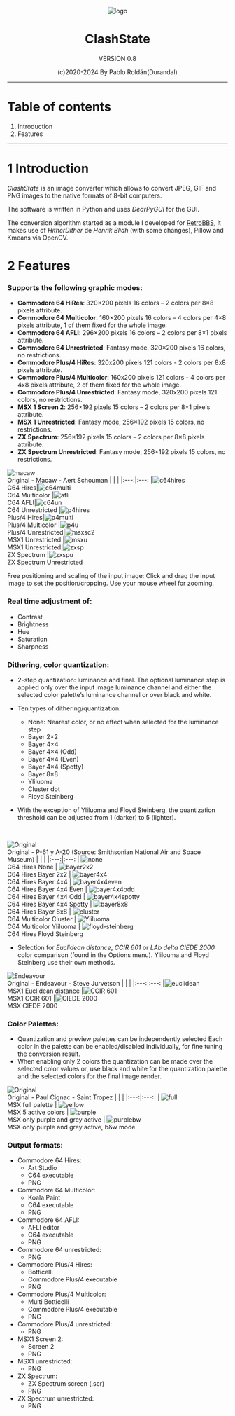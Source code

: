 <div align = center>

![logo](assets/icon.gif)

# ClashState

VERSION 0.8

(c)2020-2024 By Pablo Roldán(Durandal)
</div>

---
# Table of contents

1. Introduction
2. Features

---

# 1 Introduction

*ClashState* is an image converter which allows to convert JPEG, GIF and PNG images to the native formats of 8-bit computers.

The software is written in Python and uses _DearPyGUI_ for the GUI.

The conversion algorithm started as a module I developed for [RetroBBS](https://github.com/retrocomputacion/retrobbs), it makes use of *HitherDither* de *Henrik Blidh* (with some changes), Pillow and Kmeans via OpenCV.

# 2 Features

### Supports the following graphic modes:

   - **Commodore 64 HiRes**: 320×200 pixels 16 colors – 2 colors per 8×8 pixels attribute.
   - **Commodore 64 Multicolor**: 160×200 pixels 16 colors – 4 colors per 4×8 pixels attribute, 1 of them fixed for the whole image.
   - **Commodore 64 AFLI**: 296×200 pixels 16 colors – 2 colors per 8×1 pixels attribute.
   - **Commodore 64 Unrestricted**: Fantasy mode, 320×200 pixels 16 colors, no restrictions.
   - **Commodore Plus/4 HiRes**: 320x200 pixels 121 colors - 2 colors per 8x8 pixels attribute.
   - **Commodore Plus/4 Multicolor**: 160x200 pixels 121 colors - 4 colors per 4x8 pixels attribute, 2 of them fixed for the whole image.
   - **Commodore Plus/4 Unrestricted**: Fantasy mode, 320x200 pixels 121 colors, no restrictions.
   - **MSX 1 Screen 2**: 256×192 pixels 15 colors – 2 colors per 8×1 pixels attribute.
   - **MSX 1 Unrestricted**: Fantasy mode, 256×192 pixels 15 colors, no restrictions.
   - **ZX Spectrum**: 256×192 pixels 15 colors – 2 colors per 8×8 pixels attribute.
   - **ZX Spectrum Unrestricted**: Fantasy mode, 256×192 pixels 15 colors, no restrictions.

![macaw](img/macaw_schouman.jpg)</br>Original - Macaw - Aert Schouman
| | |
|:---:|:---:
|![c64hires](img/macaw.png)</br>C64 Hires|![c64multi](img/macaw-multi.png)</br>C64 Multicolor
|![afli](img/macaw-afli.png)</br>C64 AFLI|![c64un](img/macaw_c64u.png)</br>C64 Unrestricted
|![p4hires](img/macaw_p4hi.png)</br>Plus/4 Hires|![p4multi](img/macaw_p4m.png)</br>Plus/4 Multicolor
|![p4u](img/macaw_p4u.png)</br>Plus/4 Unrestricted|![msxsc2](img/macaw-sc2.png)</br>MSX1 Unrestricted
|![msxu](img/macaw-msxu.png)</br>MSX1 Unrestricted|![zxsp](img/macaw_sp.png)</br>ZX Spectrum
|![zxspu](img/macaw_spu.png)</br>ZX Spectrum Unrestricted

Free positioning and scaling of the input image: Click and drag the input image to set the position/cropping. Use your mouse wheel for zooming.

### Real time adjustment of:

   - Contrast
   - Brightness
   - Hue
   - Saturation
   - Sharpness

### Dithering, color quantization:

   - 2-step quantization: luminance and final. The optional luminance step is applied only over the input image luminance channel and either the selected color palette’s luminance channel or over black and white.
   - Ten types of dithering/quantization:
     -   None: Nearest color, or no effect when selected for the luminance step
     -   Bayer 2×2
     -   Bayer 4×4
     -   Bayer 4×4 (Odd)
     -   Bayer 4×4 (Even)
     -   Bayer 4×4 (Spotty)
     -   Bayer 8×8
     -   Yliluoma
     -   Cluster dot
     -   Floyd Steinberg
    
   - With the exception of Yliluoma and Floyd Steinberg, the quantization threshold can be adjusted from 1 (darker) to 5 (lighter).

</br>

![Original](img/P61.jpg)</br>Original - P-61 y A-20 (Source: Smithsonian National Air and Space Museum)
| | |
|:---:|:---:
| ![none](img/P61-none.png)</br>C64 Hires None | ![bayer2x2](img/P61-2x2.png)</br>C64 Hires Bayer 2x2
| ![bayer4x4](img/P61-4x4.png)</br>C64 Hires Bayer 4x4 | ![bayer4x4even](img/P61-4x4even.png)</br>C64 Hires Bayer 4x4 Even
| ![bayer4x4odd](img/P61-4x4odd.png)</br>C64 Hires Bayer 4x4 Odd | ![bayer4x4spotty](img/P61-4x4spotty.png)</br>C64 Hires Bayer 4x4 Spotty
| ![bayer8x8](img/P61-8x8.png)</br>C64 Hires Bayer 8x8 | ![cluster](img/P61-cluster.png)</br>C64 Multicolor Cluster
| ![Yliluoma](img/P61-yliluoma.png)</br>C64 Multicolor Yliluoma | ![floyd-steinberg](img/P61-fs.png)</br>C64 Hires Floyd Steinberg

   - Selection for _Euclidean distance_, _CCIR 601_ or _LAb delta CIEDE 2000_ color comparison (found in the Options menu). Ylilouma and Floyd Steinberg use their own methods.

![Endeavour](/img/Endeavour_Space_Shuttle_Blastoff_(1055810551).jpg)</br>Original - Endeavour - Steve Jurvetson
| | |
|:---:|:---:
|![euclidean](/img/endeavour_euc.png)</br>MSX1 Euclidean distance |![CCIR 601](/img/endeavour_ccir.png)</br>MSX1 CCIR 601
|![CIEDE 2000](/img/endeavour_ciede.png)</br>MSX CIEDE 2000

### Color Palettes:

   - Quantization and preview palettes can be independently selected
    Each color in the palette can be enabled/disabled individually, for fine tuning the conversion result.
   - When enabling only 2 colors the quantization can be made over the selected color values or, use black and white for the quantization palette and the selected colors for the final image render.

![Original](/img/paul_cignac_saint-tropez.jpeg)
</br>Original - Paul Cignac - Saint Tropez
| | |
|:---:|:---:|
| ![full](/img/saint_full.png)</br>MSX full palette | ![yellow](/img/saint-yel.png)</br>MSX 5 active colors
| ![purple](/img/saint-purp.png)</br>MSX only purple and grey active | ![purplebw](/img/saint-pbyn.png)</br>MSX only purple and grey active, b&w mode

### Output formats:

   - Commodore 64 Hires:
     - Art Studio
     - C64 executable
     - PNG
   - Commodore 64 Multicolor:
     - Koala Paint
     - C64 executable
     - PNG
   - Commodore 64 AFLI:
     - AFLI editor
     - C64 executable
     - PNG
   - Commodore 64 unrestricted:
     - PNG
   - Commodore Plus/4 Hires:
     - Botticelli
     - Commodore Plus/4 executable
     - PNG
   - Commodore Plus/4 Multicolor:
     - Multi Botticelli
     - Commodore Plus/4 executable
     - PNG
   - Commodore Plus/4 unrestricted:
     - PNG
   - MSX1 Screen 2:
     - Screen 2
     - PNG
   - MSX1 unrestricted:
     - PNG
   - ZX Spectrum:
     - ZX Spectrum screen (.scr)
     - PNG
   - ZX Spectrum unrestricted:
     - PNG
     